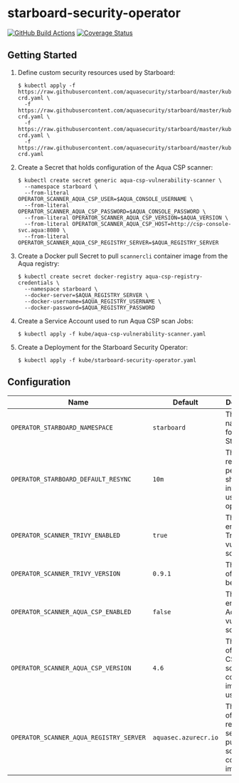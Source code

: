 # starboard-security-operator

[![GitHub Build Actions][build-action-img]][actions]
[![Coverage Status][cov-img]][cov]

## Getting Started

1. Define custom security resources used by Starboard:
   ```
   $ kubectl apply -f https://raw.githubusercontent.com/aquasecurity/starboard/master/kube/crd/vulnerabilities-crd.yaml \
     -f https://raw.githubusercontent.com/aquasecurity/starboard/master/kube/crd/configauditreports-crd.yaml \
     -f https://raw.githubusercontent.com/aquasecurity/starboard/master/kube/crd/ciskubebenchreports-crd.yaml \
     -f https://raw.githubusercontent.com/aquasecurity/starboard/master/kube/crd/kubehunterreports-crd.yaml
   ```
2. Create a Secret that holds configuration of the Aqua CSP scanner:
   ```
   $ kubectl create secret generic aqua-csp-vulnerability-scanner \
     --namespace starboard \
     --from-literal OPERATOR_SCANNER_AQUA_CSP_USER=$AQUA_CONSOLE_USERNAME \
     --from-literal OPERATOR_SCANNER_AQUA_CSP_PASSWORD=$AQUA_CONSOLE_PASSWORD \
     --from-literal OPERATOR_SCANNER_AQUA_CSP_VERSION=$AQUA_VERSION \
     --from-literal OPERATOR_SCANNER_AQUA_CSP_HOST=http://csp-console-svc.aqua:8080 \
     --from-literal OPERATOR_SCANNER_AQUA_CSP_REGISTRY_SERVER=$AQUA_REGISTRY_SERVER
   ```
3. Create a Docker pull Secret to pull `scannercli` container image from the Aqua registry:
   ```
   $ kubectl create secret docker-registry aqua-csp-registry-credentials \
     --namespace starboard \
     --docker-server=$AQUA_REGISTRY_SERVER \
     --docker-username=$AQUA_REGISTRY_USERNAME \
     --docker-password=$AQUA_REGISTRY_PASSWORD
   ```
4. Create a Service Account used to run Aqua CSP scan Jobs:
   ```
   $ kubectl apply -f kube/aqua-csp-vulnerability-scanner.yaml
   ```
5. Create a Deployment for the Starboard Security Operator:
   ```
   $ kubectl apply -f kube/starboard-security-operator.yaml
   ```

## Configuration

| Name                                    | Default              | Description |
|-----------------------------------------|----------------------|-------------|
| `OPERATOR_STARBOARD_NAMESPACE`          | `starboard`          | The default namespace for Starboard |
| `OPERATOR_STARBOARD_DEFAULT_RESYNC`     | `10m`                | The default resync period for shared informers used by the operator |
| `OPERATOR_SCANNER_TRIVY_ENABLED`        | `true`               | The flag to enable Trivy vulnerability scanner |
| `OPERATOR_SCANNER_TRIVY_VERSION`        | `0.9.1`              | The version of Trivy to be used |
| `OPERATOR_SCANNER_AQUA_CSP_ENABLED`     | `false`              | The flag to enable Aqua CSP vulnerability scanner |
| `OPERATOR_SCANNER_AQUA_CSP_VERSION`     | `4.6`                | The version of Aqua CSP scannercli container image to be used |
| `OPERATOR_SCANNER_AQUA_REGISTRY_SERVER` | `aquasec.azurecr.io` | The name of Aqua registry server to pull the scannercli container image from |

[build-action-img]: https://github.com/aquasecurity/starboard-security-operator/workflows/build/badge.svg
[actions]: https://github.com/aquasecurity/starboard-security-operator/actions
[cov-img]: https://codecov.io/github/aquasecurity/starboard-security-operator/branch/master/graph/badge.svg
[cov]: https://codecov.io/github/aquasecurity/starboard-security-operator
